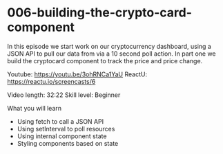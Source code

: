 # 006-building-the-crypto-card-component

In this episode we start work on our cryptocurrency dashboard, using a JSON API to pull our data from via a 10 second poll action. In part one we build the cryptocard component to track the price and price change.

Youtube: https://youtu.be/3ohRNCa1YaU
ReactU: https://reactu.io/screencasts/6

Video length: 32:22
Skill level: Beginner

What you will learn

* Using fetch to call a JSON API
* Using setInterval to poll resources
* Using internal component state
* Styling components based on state